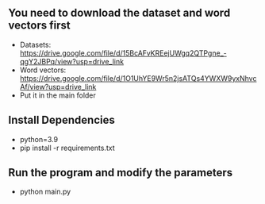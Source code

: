 ﻿## You need to download the dataset and word vectors first
* Datasets: https://drive.google.com/file/d/15BcAFvKREejUWgq2QTPgne_-qgY2JBPq/view?usp=drive_link
* Word vectors: https://drive.google.com/file/d/1O1UhYE9Wr5n2jsATQs4YWXW9yxNhvcAf/view?usp=drive_link
* Put it in the main folder
## Install Dependencies
* python=3.9
* pip install -r requirements.txt
## Run the program and modify the parameters
* python main.py
